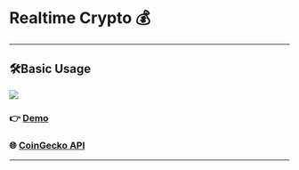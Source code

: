 # Realtime Crypto 💰

---

## 🛠Basic Usage
![](demo.gif)
### 👉 [Demo](https://jackworld99.github.io/Realtime-Crypto/realtime_crypto.html "Show realtime_crypto.html")

### 🌐 [CoinGecko API](https://www.coingecko.com/en/api/documentation "API documentation")

---
